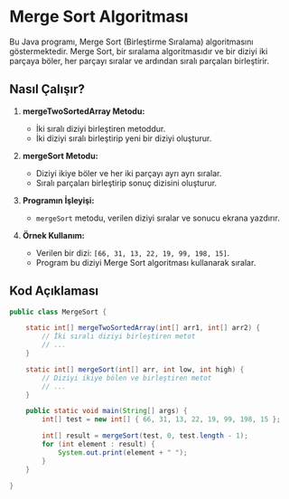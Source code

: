 # Merge Sort Algoritması

Bu Java programı, Merge Sort (Birleştirme Sıralama) algoritmasını göstermektedir. Merge Sort, bir sıralama algoritmasıdır ve bir diziyi iki parçaya böler, her parçayı sıralar ve ardından sıralı parçaları birleştirir.

## Nasıl Çalışır?

1. **mergeTwoSortedArray Metodu:**
    - İki sıralı diziyi birleştiren metoddur.
    - İki diziyi sıralı birleştirip yeni bir diziyi oluşturur.

2. **mergeSort Metodu:**
    - Diziyi ikiye böler ve her iki parçayı ayrı ayrı sıralar.
    - Sıralı parçaları birleştirip sonuç dizisini oluşturur.

3. **Programın İşleyişi:**
    - `mergeSort` metodu, verilen diziyi sıralar ve sonucu ekrana yazdırır.

4. **Örnek Kullanım:**
    - Verilen bir dizi: `[66, 31, 13, 22, 19, 99, 198, 15]`.
    - Program bu diziyi Merge Sort algoritması kullanarak sıralar.

## Kod Açıklaması

```java
public class MergeSort {

    static int[] mergeTwoSortedArray(int[] arr1, int[] arr2) {
        // İki sıralı diziyi birleştiren metot
        // ...
    }

    static int[] mergeSort(int[] arr, int low, int high) {
        // Diziyi ikiye bölen ve birleştiren metot
        // ...
    }

    public static void main(String[] args) {
        int[] test = new int[] { 66, 31, 13, 22, 19, 99, 198, 15 };

        int[] result = mergeSort(test, 0, test.length - 1);
        for (int element : result) {
            System.out.print(element + " ");
        }
    }

}
